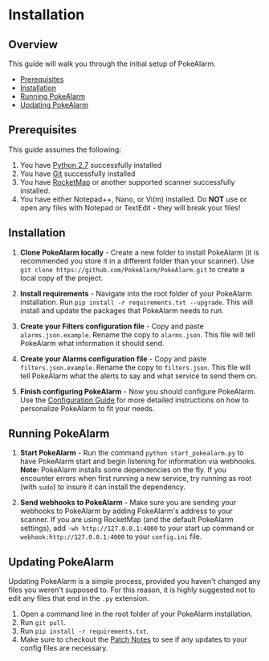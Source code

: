 # Installation

## Overview

This guide will walk you through the initial setup of PokeAlarm.

* [Prerequisites](#prerequisites)
* [Installation](#installation)
* [Running PokeAlarm](#running-pokealarm)
* [Updating PokeAlarm](#updating-pokealarm)

## Prerequisites

This guide assumes the following:

1. You have [Python 2.7](https://www.python.org/download/releases/2.7/)
  successfully installed
2. You have [Git](https://git-scm.com/downloads) successfully installed
3. You have [RocketMap](https://github.com/RocketMap/RocketMap) or another
  supported scanner successfully installed.
4. You have either Notepad++, Nano, or Vi(m) installed. Do **NOT** use or
  open any files with Notepad or TextEdit - they will break your files!

## Installation

1. **Clone PokeAlarm locally** - Create a new folder to install PokeAlarm (it
  is recommended you store it in a different folder than your scanner). Use
  `git clone https://github.com/PokeAlarm/PokeAlarm.git` to create a local
  copy of the project.

2. **Install requirements** - Navigate into the root folder of your PokeAlarm
  installation. Run `pip install -r requirements.txt --upgrade`.
  This will install and update the packages that PokeAlarm needs to run.

3. **Create your Filters configuration file** - Copy and paste
  `alarms.json.example`. Rename the copy to `alarms.json`. This file will
  tell PokeAlarm what information it should send.

4. **Create your Alarms configuration file** - Copy and paste
  `filters.json.example`. Rename the copy to `filters.json`. This file will
  tell PokeAlarm what the alerts to say and what service to send them on.

5. **Finish configuring PokeAlarm** - Now you should configure PokeAlarm.
  Use the [Configuration Guide](started-guide) for more detailed instructions
  on how to personalize PokeAlarm to fit your needs.


## Running PokeAlarm

1. **Start PokeAlarm** - Run the command `python start_pokealarm.py` to
  have PokeAlarm start and begin listening for information via webhooks.
 **Note:** PokeAlarm installs some dependencies on the fly. If you encounter
  errors when first running a new service, try running as root (with `sudo`)
  to insure it can install the dependency.

2. **Send webhooks to PokeAlarm** - Make sure you are sending your webhooks
  to PokeAlarm by adding PokeAlarm's address to your scanner. If you are using
  RocketMap (and the default PokeAlarm settings), add
  `-wh http://127.0.0.1:4000` to your start up command or
  `webhook:http://127.0.0.1:4000` to your `config.ini` file.

## Updating PokeAlarm
Updating PokeAlarm is a simple process, provided you haven't changed any
files you weren't supposed to. For this reason, it is highly suggested not
to edit any files that end in the `.py` extension.
1. Open a command line in the root folder of your PokeAlarm installation.
2. Run `git pull`.
3. Run `pip install -r requirements.txt`.
4. Make sure to checkout the [Patch Notes](patch-notes) to see if any updates
  to your config files are necessary.
